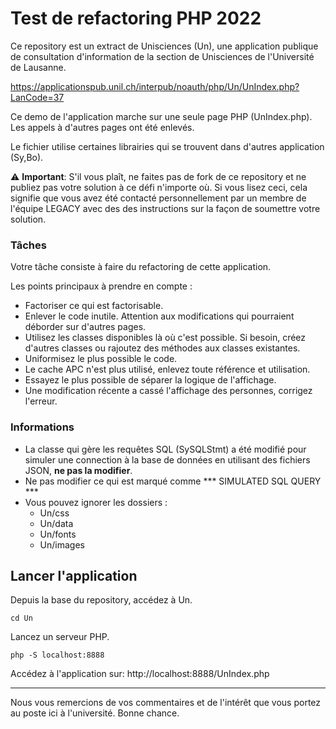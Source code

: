 # Test de refactoring PHP 2022

Ce repository est un extract de Unisciences (Un), une application publique de consultation d'information de la section de Unisciences de l'Université de Lausanne.

https://applicationspub.unil.ch/interpub/noauth/php/Un/UnIndex.php?LanCode=37

Ce demo de l'application marche sur une seule page PHP (UnIndex.php). Les appels à d'autres pages ont été enlevés.

Le fichier utilise certaines librairies qui se trouvent dans d'autres application (Sy,Bo).

:warning: **Important**: S'il vous plaît, ne faites pas de fork de ce repository et ne publiez pas votre solution à ce défi n'importe où. Si vous lisez ceci, cela signifie que vous avez été contacté personnellement par un membre de l'équipe LEGACY avec des des instructions sur la façon de soumettre votre solution.

### Tâches

Votre tâche consiste à faire du refactoring de cette application.

Les points principaux à prendre en compte :

- Factoriser ce qui est factorisable.
- Enlever le code inutile. Attention aux modifications qui pourraient déborder sur d'autres pages.
- Utilisez les classes disponibles là où c'est possible. Si besoin, créez d'autres classes ou rajoutez des méthodes aux classes existantes.
- Uniformisez le plus possible le code.
- Le cache APC n'est plus utilisé, enlevez toute référence et utilisation.
- Essayez le plus possible de séparer la logique de l'affichage.
- Une modification récente a cassé l'affichage des personnes, corrigez l'erreur.

### Informations

- La classe qui gère les requêtes SQL (SySQLStmt) a été modifié pour simuler une connection à la base de données en utilisant des fichiers JSON, **ne pas la modifier**.
- Ne pas modifier ce qui est marqué comme *** SIMULATED SQL QUERY ***
- Vous pouvez ignorer les dossiers : 
  - Un/css
  - Un/data
  - Un/fonts
  - Un/images


## Lancer l'application

Depuis la base du repository, accédez à Un.

    cd Un

Lancez un serveur PHP.

    php -S localhost:8888

Accédez à l'application sur:  http://localhost:8888/UnIndex.php

---

Nous vous remercions de vos commentaires et de l'intérêt que vous portez au poste ici à l'université. Bonne chance.

